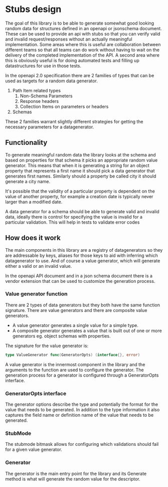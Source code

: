 # Stubs design

The goal of this library is to be able to generate somewhat good looking random data for structures defined in an openapi or jsonschema document.
These can be used to provide an api with stubs so that you can verify valid and invalid request/responses without an actually meaningful implementation.
Some areas where this is useful are collaboration between different teams so that all teams can do work without having to wait on the delivery of the completed implementation of the API.
A second area where this is obviously useful is for doing automated tests and filling up datastructures for use in those tests.


In the openapi 2.0 specification there are 2 families of types that can be used as targets for a random data generator.

1. Path Item related types
   1. Non-Schema Parameters
   2. Response headers
   3. Collection Items on parameters or headers  
2. Schemas

These 2 families warrant slightly different strategies for getting the necessary parameters for a datagenerator.

## Functionality

To generate meaningful random data the library looks at the schema and based on properties for that schema it picks an appropriate random value generator.
This means that when it is generating a string for an object property that represents a first name it should pick a data generator that generates first names.
Similarly should a property be called city it should generate a city name.

It's possible that the validity of a particular property is dependent on the value of another property, for example a creation date is typically never larger than a modified date.

A data generator for a schema should be able to generate valid and invalid data, ideally there is control for specifying the value is invalid for a particular validation. This will help in tests to validate error codes

## How does it work

The main components in this library are a registry of datagenerators so they are addressable by keys, aliases for those keys to aid with inferring which datagenerator to use.
And of course a value generator, which will generate either a valid or an invalid value.

In the openapi API document and in a json schema document there is a vendor extension that can be used to customize the generation process.

### Value generator function

There are 2 types of data generators but they both have the same function signature.
There are value generators and there are composite value generators.

* A value generator generates a single value for a simple type.
* A composite generator generates a value that is built out of one or more generators eg. object schemas with properties.

The signature for the value generator is:

```go
type ValueGenerator func(GeneratorOpts) (interface{}, error)
```

A value generator is the innermost component in the library and the arguments to the function are used to configure the generator.
The generation process for a generator is configured through a GeneratorOpts interface.

### GeneratorOpts interface

The generator options describe the type and potentially the format for the value that needs to be generated.
In addition to the type information it also captures the field name or definition name of the value that needs to be generated.

### StubMode

The stubmode bitmask allows for configuring which validations should fail for a given value generator.

### Generator

The generator is the main entry point for the library and its Generate method is what will generate the random value for the descriptor.

